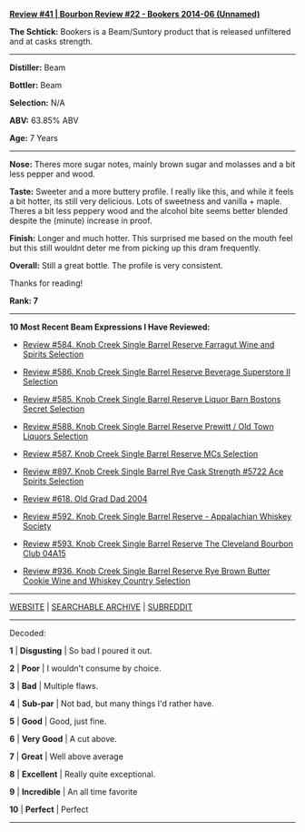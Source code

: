 
[**Review #41 | Bourbon Review #22 - Bookers 2014-06 (Unnamed)**]( https://t8ke.review/review-41-bookers-2014-06-unnamed/)

**The Schtick:** Bookers is a Beam/Suntory product that is released unfiltered and at casks strength.

-----

**Distiller:** Beam

**Bottler:** Beam

**Selection:** N/A

**ABV:** 63.85% ABV

**Age:** 7 Years 

-----

**Nose:**  Theres more sugar notes, mainly brown sugar and molasses and a bit less pepper and wood. 

**Taste:** Sweeter and a more buttery profile. I really like this, and while it feels a bit hotter, its still very delicious. Lots of sweetness and vanilla + maple. Theres a bit less peppery wood and the alcohol bite seems better blended despite the (minute) increase in proof. 

**Finish:** Longer and much hotter. This surprised me based on the mouth feel but this still wouldnt deter me from picking up this dram frequently.

**Overall:** Still a great bottle. The profile is very consistent. 

Thanks for reading!

**Rank: 7**

----- 

**10 Most Recent Beam Expressions I Have Reviewed:** 

- [Review #584. Knob Creek Single Barrel Reserve Farragut Wine and Spirits Selection]( https://t8ke.review/review-584-knob-creek-single-barrel-reserve-3634-farragut/) 

- [Review #586. Knob Creek Single Barrel Reserve Beverage Superstore II Selection]( https://t8ke.review/review-586-knob-creek-single-barrel-reserve-beverage-superstore-ii-selection/) 

- [Review #585. Knob Creek Single Barrel Reserve Liquor Barn Bostons Secret Selection]( https://t8ke.review/review-585-knob-creek-single-barrel-reserve-liquor-barn-bostons-secret/) 

- [Review #588. Knob Creek Single Barrel Reserve Prewitt / Old Town Liquors Selection]( https://t8ke.review/review-588-knob-creek-single-barrel-reserve-4018-jeff-prewitt-old-town-liquors-15yr/) 

- [Review #587. Knob Creek Single Barrel Reserve MCs Selection]( https://t8ke.review/review-587-knob-creek-single-barrel-reserve-3892-mcs-selection/) 

- [Review #897. Knob Creek Single Barrel Rye Cask Strength #5722 Ace Spirits Selection]( https://t8ke.review/review-897-knob-creek-single-barrel-rye-5722-ace-spirits-selection/) 

- [Review #618. Old Grad Dad 2004]( https://t8ke.review/review-618-old-grand-dad-2004-86pf/) 

- [Review #592. Knob Creek Single Barrel Reserve - Appalachian Whiskey Society]( https://t8ke.review) 

- [Review #593. Knob Creek Single Barrel Reserve The Cleveland Bourbon Club 04A15]( https://t8ke.review/review-593-knob-creek-single-barrel-reserve-04a15-cleveland-bourbon-club/) 

- [Review #936. Knob Creek Single Barrel Reserve Rye Brown Butter Cookie Wine and Whiskey Country Selection]( https://t8ke.review/review-936-knob-creek-single-barrel-reserve-rye-brown-butter-cookie-wine-and-whiskey-country-selection/) 

-----

[WEBSITE](https://t8ke.review) | [SEARCHABLE ARCHIVE](https://t8ke.review/review-archive/) | [SUBREDDIT](https://reddit.com/r/t8kereviews)

-----

Decoded:

**1** | **Disgusting** | So bad I poured it out.

**2** | **Poor** | I wouldn't consume by choice.

**3** | **Bad** | Multiple flaws.

**4** | **Sub-par** | Not bad, but many things I'd rather have.

**5** | **Good** | Good, just fine.

**6** | **Very Good** | A cut above.

**7** | **Great** | Well above average

**8** | **Excellent** | Really quite exceptional.

**9** | **Incredible** | An all time favorite

**10** | **Perfect** | Perfect

----

